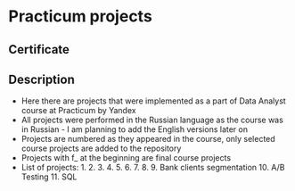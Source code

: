 # Practicum projects

## Certificate

## Description
- Here there are projects that were implemented as a part of Data Analyst course at Practicum by Yandex
- All projects were performed in the Russian language as the course was in Russian - I am planning to add the English versions later on
- Projects are numbered as they appeared in the course, only selected course projects are added to the repository
- Projects with f_ at the beginning are final course projects 
- List of projects:
	1. 
	2. 
	3. 
	4.
	5.
	6.
	7.
	8.
	9. Bank clients segmentation
	10. A/B Testing 
	11. SQL
